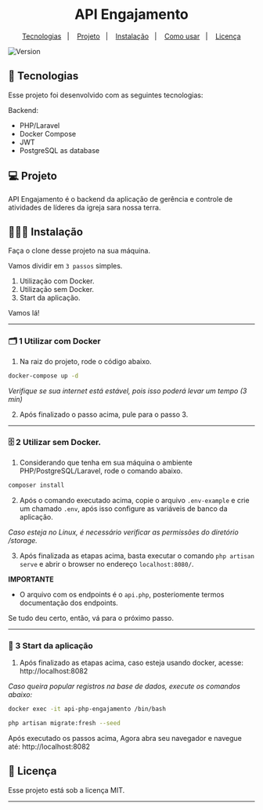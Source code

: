 <h1 align="center">API Engajamento</h1>
<p align="center">
  <a href="#-tecnologias">Tecnologias</a>&nbsp;&nbsp;&nbsp;|&nbsp;&nbsp;&nbsp;
  <a href="#-projeto">Projeto</a>&nbsp;&nbsp;&nbsp;|&nbsp;&nbsp;&nbsp;
  <a href="#️-instalação">Instalação</a>&nbsp;&nbsp;&nbsp;|&nbsp;&nbsp;&nbsp;
  <a href="#-como-usar">Como usar</a>&nbsp;&nbsp;&nbsp;|&nbsp;&nbsp;&nbsp;
  <a href="#memo-licença">Licença</a>
</p>
<p align="center">

[comment]: <> (<img src="https://i.imgur.com/" alt="Engajamento Sample Image">)
</p>
<p>
  <img alt="Version" src="https://img.shields.io/badge/version-1.0.0-blue.svg?cacheSeconds=2592000" />
</p>

## :rocket: Tecnologias

Esse projeto foi desenvolvido com as seguintes tecnologias:

Backend:
- PHP/Laravel
- Docker Compose
- JWT
- PostgreSQL as database

## 💻 Projeto

API Engajamento é o backend da aplicação de gerência e controle de atividades de líderes da igreja sara nossa terra.

## 🏃🏽‍♂️ Instalação

Faça o clone desse projeto na sua máquina.

Vamos dividir em `3 passos` simples.

1. Utilização com Docker.
2. Utilização sem Docker.
3. Start da aplicação.

Vamos lá!

---

### 🗂 1 Utilizar com Docker

1. Na raiz do projeto, rode o código abaixo.

```sh
docker-compose up -d
```

*Verifique se sua internet está estável, pois isso poderá levar um tempo (3 min)*

2. Após finalizado o passo acima, pule para o passo 3.
---

### 🗄 2 Utilizar sem Docker.

1. Considerando que tenha em sua máquina o ambiente PHP/PostgreSQL/Laravel, rode o comando abaixo.

```sh
composer install
```

2. Após o comando executado acima, copie o arquivo ```.env-example``` e crie um chamado
   ```.env```, após isso configure as variáveis de banco da aplicação.

*Caso esteja no Linux, é necessário verificar as permissões do diretório /storage.*

3. Após finalizada as etapas acima, basta executar o comando ```php artisan serve``` e
   abrir o browser no endereço ```localhost:8080/```.

**IMPORTANTE**
- O arquivo com os endpoints é o ```api.php```, posteriomente termos documentação dos endpoints.

Se tudo deu certo, então, vá para o próximo passo.

---

### 🌱 3 Start da aplicação


1. Após finalizado as etapas acima, caso esteja usando docker, acesse:
    http://localhost:8082

*Caso queira popular registros na base de dados, execute os comandos abaixo:*

```sh
docker exec -it api-php-engajamento /bin/bash
```

```sh
php artisan migrate:fresh --seed
```

Após executado os passos acima, Agora abra seu navegador e navegue até:
http://localhost:8082

## :memo: Licença

Esse projeto está sob a licença MIT.

---
